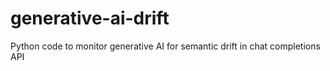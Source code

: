 # generative-ai-drift
Python code to monitor generative AI for semantic drift in chat completions API 
